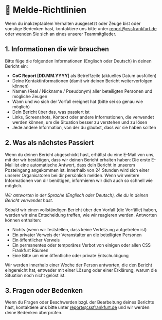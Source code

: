 # :police_car: Melde-Richtlinien
Wenn du inakzeptablem Verhalten ausgesetzt oder Zeuge bist oder sonstige Bedenken hast, kontaktiere uns bitte unter [report@cssfrankfurt.de](mailto:report@cssfrankfurt.de) oder wenden Sie sich an eines unserer Teammitglieder.

## 1. Informationen die wir brauchen

Bitte füge die folgenden Informationen (Englisch oder Deutsch) in deinen Bericht ein:

- **CoC Report [DD.MM.YYYY]** als Betreffzeile (aktuelles Datum ausfüllen)
- Deine Kontaktinformationen (damit wir deinen Bericht weiterverfolgen können)
- Namen (Real / Nickname / Pseudonym) aller beteiligten Personen und mögliche Zeugen
- Wann und wo sich der Vorfall ereignet hat (bitte sei so genau wie möglich)
- Dein Bericht über das, was passiert ist
- Links, Screenshots, Kontext oder andere Informationen, die verwendet werden können, um die Situation besser zu verstehen und zu lösen
- Jede andere Information, von der du glaubst, dass wir sie haben sollten

## 2. Was als nächstes Passiert

Wenn du deinen Bericht abgeschickt hast, erhältst du eine E-Mail von uns, mit der wir bestätigen, dass wir deinen Bericht erhalten haben: Die erste E-Mail ist eine automatische Antwort, dass dein Bericht in unserem Posteingang angekommen ist. Innerhalb von 24 Stunden wird sich einer unserer Organisatoren bei dir persönlich melden. Wenn wir weitere Informationen von dir benötigen, informieren wir dich auch so schnell wie möglich.

*Wir antworten in der Sprache (Englisch oder Deutsch), die du in deinen Bericht verwendet hast.*

Sobald wir einen vollständigen Bericht über den Vorfall (die Vorfälle) haben, werden wir eine Entscheidung treffen, wie wir reagieren werden. Antworten können enthalten:

- Nichts (wenn wir feststellen, dass keine Verletzung aufgetreten ist)
- Ein privater Verweis der Veranstalter an die beteiligten Personen
- Ein öffentlicher Verweis
- Ein permanentes oder temporäres Verbot von einigen oder allen CSS Frankfurt Räumen
- Eine Bitte um eine öffentliche oder private Entschuldigung

Wir werden innerhalb einer Woche der Person antworten, die den Bericht eingereicht hat, entweder mit einer Lösung oder einer Erklärung, warum die Situation noch nicht gelöst ist.

## 3. Fragen oder Bedenken

Wenn du Fragen oder Beschwerden bzgl. der Bearbeitung deines Berichts hast, kontaktiere uns bitte unter [report@cssfrankfurt.de](mailto:report@cssfrankfurt.de) und wir werden deine Bedenken überprüfen.